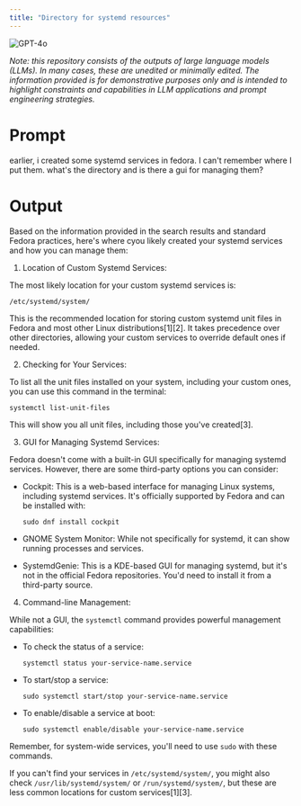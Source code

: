 ```yaml
---
title: "Directory for systemd resources"
---
```

![GPT-4o](https://img.shields.io/badge/GPT--4o-3333FF?style=for-the-badge&logo=openai&logoColor=white)



*Note: this repository consists of the outputs of large language models (LLMs). In many cases, these are unedited or minimally edited. The information provided is for demonstrative purposes only and is intended to highlight constraints and capabilities in LLM applications and prompt engineering strategies.*


# Prompt

earlier, i created some systemd services in fedora. I can't remember where I put them. what's the directory and is there a gui for managing them?

# Output

Based on the information provided in the search results and standard Fedora practices, here's where cyou likely created your systemd services and how you can manage them:

1. Location of Custom Systemd Services:

The most likely location for your custom systemd services is:

```
/etc/systemd/system/
```

This is the recommended location for storing custom systemd unit files in Fedora and most other Linux distributions[1][2]. It takes precedence over other directories, allowing your custom services to override default ones if needed.

2. Checking for Your Services:

To list all the unit files installed on your system, including your custom ones, you can use this command in the terminal:

```
systemctl list-unit-files
```

This will show you all unit files, including those you've created[3].

3. GUI for Managing Systemd Services:

Fedora doesn't come with a built-in GUI specifically for managing systemd services. However, there are some third-party options you can consider:

- Cockpit: This is a web-based interface for managing Linux systems, including systemd services. It's officially supported by Fedora and can be installed with:
  ```
  sudo dnf install cockpit
  ```

- GNOME System Monitor: While not specifically for systemd, it can show running processes and services.

- SystemdGenie: This is a KDE-based GUI for managing systemd, but it's not in the official Fedora repositories. You'd need to install it from a third-party source.

4. Command-line Management:

While not a GUI, the `systemctl` command provides powerful management capabilities:

- To check the status of a service:
  ```
  systemctl status your-service-name.service
  ```

- To start/stop a service:
  ```
  sudo systemctl start/stop your-service-name.service
  ```

- To enable/disable a service at boot:
  ```
  sudo systemctl enable/disable your-service-name.service
  ```

Remember, for system-wide services, you'll need to use `sudo` with these commands.

If you can't find your services in `/etc/systemd/system/`, you might also check `/usr/lib/systemd/system/` or `/run/systemd/system/`, but these are less common locations for custom services[1][3].

 